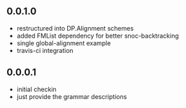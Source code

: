 0.0.1.0
-------

  - restructured into DP.Alignment schemes
  - added FMList dependency for better snoc-backtracking
  - single global-alignment example
  - travis-ci integration

0.0.0.1
-------

  - initial checkin
  - just provide the grammar descriptions
